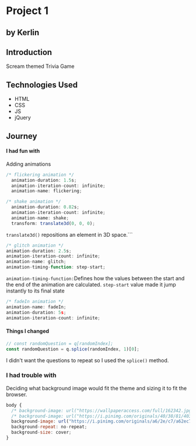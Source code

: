 # Project 1

## by Kerlin

## Introduction

Scream themed Trivia Game

## Technologies Used

- HTML
- CSS
- JS
- jQuery

## Journey

#### I had fun with

Adding animations

```js
/* flickering animation */
  animation-duration: 1.5s;
  animation-iteration-count: infinite;
  animation-name: flickering;
```

```js
/* shake animation */
  animation-duration: 0.82s;
  animation-iteration-count: infinite;
  animation-name: shake;
  transform: translate3d(0, 0, 0);
```

`translate3d()` repositions an element in 3D space.```

```js
/* glitch animation */
animation-duration: 2.5s;
animation-iteration-count: infinite;
animation-name: glitch;
animation-timing-function: step-start;
```

`animation-timing-function:`Defines how the values between the start and the end of the animation are calculated.
`step-start` value made it jump instantly to its final state

```js
/* fadeIn animation */
animation-name: fadeIn;
animation-duration: 5s;
animation-iteration-count: infinite;
```

#### Things I changed

```js
// const randomQuestion = q[randomIndex];
const randomQuestion = q.splice(randomIndex, 1)[0];
```

I didn't want the questions to repeat so I used the `splice()` method.

### I had trouble with

Deciding what background image would fit the theme and sizing it to fit the browser.

```js
body {
  /* background-image: url("https://wallpaperaccess.com/full/162342.jpg"); */
  /* background-image: url("https://i.pinimg.com/originals/40/38/81/4038814f753e6fe214a3b53f2262dab0.jpg"); */
  background-image: url("https://i.pinimg.com/originals/a6/2e/c7/a62ec7093f912a1df885fcf4d9218b58.jpg");
  background-repeat: no-repeat;
  background-size: cover;
}
```
